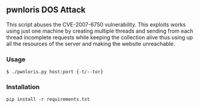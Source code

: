 ## pwnloris DOS Attack

This script abuses the CVE-2007-6750 vulnerability. This exploits works using just one machine by creating multiple threads and sending from each thread incomplete requests while keeping the collection alive thus using up all the resources of the server and making the website unreachable.


### Usage
    $ ./pwnloris.py host:port {-t/--tor}


### Installation

    pip install -r requirements.txt
